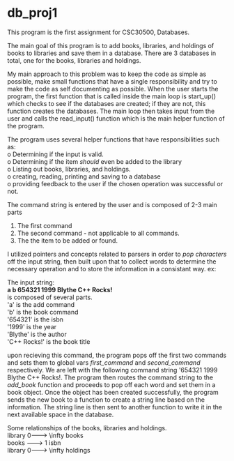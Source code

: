 # db_proj1

This program is the first assignment for CSC30500, Databases. 

The main goal of this program is to add books, libraries, and holdings of books to libraries and save them in a database. 
There are 3 databases in total, one for the books, libraries and holdings. 

My main approach to this problem was to keep the code as simple as possible, make small functions that have a single responsibility and try to make the code as self documenting as possible. When the user starts the program, the first function that is called inside the main loop is start_up() which checks to see if the databases are created; if they are not, this function creates the databases. The main loop then takes input from the user and calls the read_input() function which is the main helper function of the program. 

The program uses several helper functions that have responsibilities such as: <br/>
o Determining if the input is valid.  <br/>
o Determining if the item _should_ even be added to the library  <br/>
o Listing out books, libraries, and holdings.  <br/>
o creating, reading, printing and saving to a database <br/>
o providing feedback to the user if the chosen operation was successful or not.  <br/>

The command string is entered by the user and is composed of 2-3 main parts
1) The first command
2) The second command -  not applicable to all commands. 
3) The the item to be added or found. 

I utilized pointers and concepts related to parsers in order to _pop characters_ off the input string, then built upon that to collect words to determine the necessary operation and to store the information in a consistant way. ex: <br/>

The input string: <br/>
**a b 654321 1999 Blythe C++ Rocks!**  <br/>
 is composed of several parts.  <br/>
'a' is the add command <br/>
'b' is the book command <br/>
'654321' is the isbn <br/>
'1999' is the year <br/>
'Blythe' is the author <br/>
'C++ Rocks!' is the book title <br/>

upon recieving this command, the program pops off the first two commands and sets them to global vars _first_command_ and _second_command_ respectively. We are left with the following command string '654321 1999 Blythe C++ Rocks!. The program then routes the command string to the _add_book_ function and proceeds to pop off each word and set them in a book object. Once the object has been created successfully, the program sends the new book to a function to create a string line based on the information. The string line is then sent to another function to write it in the next available space in the database. 

Some relationships of the books, libraries and holdings.  <br/>
library 0---> \infty books <br/>
books ---> 1 isbn <br/>
library 0---> \infty holdings <br/>
